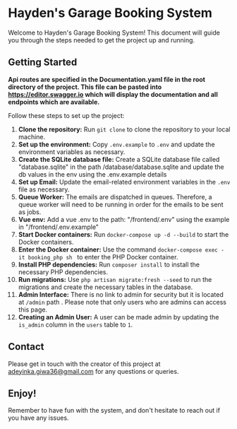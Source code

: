 <h1>Hayden's Garage Booking System</h1>

<p>Welcome to Hayden's Garage Booking System! This document will guide you through the steps needed to get the project up and running.</p>

<h2>Getting Started</h2>

<strong>Api routes  are specified in the Documentation.yaml file in the root directory of the project. This file can be pasted into https://editor.swagger.io which will display the documentation and all endpoints which are available.</strong>

<p>Follow these steps to set up the project:</p>

<ol>
    <li><strong>Clone the repository:</strong> Run <code>git clone</code> to clone the repository to your local machine.</li>
    <li><strong>Set up the environment:</strong> Copy <code>.env.example</code> to <code>.env</code> and update the environment variables as necessary.</li>
    <li><strong>Create the SQLite database file:</strong> Create a SQLite database file called "database.sqlite" in the path /database/database.sqlite and update the db values in the env using the .env.example details</li>
    <li><strong>Set up Email:</strong> Update the email-related environment variables in the <code>.env</code> file as necessary.</li>
    <li><strong>Queue Worker:</strong> The emails are dispatched in queues. Therefore, a queue worker will need to be running in order for the emails to be sent as jobs.</li>
    <li><strong>Vue env:</strong> Add a vue .env to the path: "/frontend/.env" using the example in "/frontend/.env.example"</li>
    <li><strong>Start Docker containers:</strong> Run <code>docker-compose up -d --build</code> to start the Docker containers.</li>
    <li><strong>Enter the Docker container:</strong> Use the command <code>docker-compose exec -it booking_php sh </code> to enter the PHP Docker container.</li>
    <li><strong>Install PHP dependencies:</strong> Run <code>composer install</code> to install the necessary PHP dependencies.</li>
    <li><strong>Run migrations:</strong> Use <code>php artisan migrate:fresh --seed</code> to run the migrations and create the necessary tables in the database.</li>
    <li><strong>Admin Interface:</strong> There is no link to admin for security but it is  located at <code>/admin</code> path . Please note that only users who are admins can access this page.</li>
    <li><strong>Creating an Admin User:</strong> A user can be made admin by updating the <code>is_admin</code> column in the <code>users</code> table to <code>1</code>.</li>
</ol>

<h2>Contact</h2>

<p>Please get in touch with the creator of this project at <a href="mailto:adeyinka.giwa36@gmail.com">adeyinka.giwa36@gmail.com</a> for any questions or queries.</p>

<h2>Enjoy!</h2>

<p>Remember to have fun with the system, and don't hesitate to reach out if you have any issues.</p>
